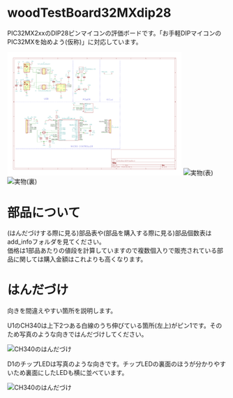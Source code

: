 # woodTestBoard32MXdip28

PIC32MX2xxのDIP28ピンマイコンの評価ボードです。「お手軽DIPマイコンのPIC32MXを始めよう(仮称)」に対応しています。

<img src="./add_info/schematic.png" alt="回路図" width="400"/>  

<img src="./add_info/board_omote.JPG" alt="実物(表)" width="300"/>
<img src="./add_info/board_ura.JPG" alt="実物(裏)" width="300"/>  

# 部品について

(はんだづけする際に見る)部品表や(部品を購入する際に見る)部品個数表はadd_infoフォルダを見てください。  
価格は1部品あたりの値段を計算していますので複数個入りで販売されている部品に関しては購入金額はこれよりも高くなります。

# はんだづけ

向きを間違えやすい箇所を説明します。

U1のCH340は上下2つある白線のうち伸びている箇所(左上)がピン1です。そのため写真のような向きではんだづけしてください。

<img src="./add_info/CH340.JPG" alt="CH340のはんだづけ" width="300"/>  
  
D1のチップLEDは写真のような向きです。チップLEDの裏面のほうが分かりやすいため裏面にしたLEDも横に並べています。

<img src="./add_info/LED.JPG" alt="CH340のはんだづけ" width="300"/>  